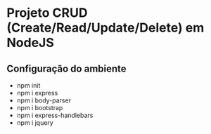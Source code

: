 # Projeto CRUD (Create/Read/Update/Delete) em NodeJS

## Configuração do ambiente
- npm init
- npm i express
- npm i body-parser
- npm i bootstrap
- npm i express-handlebars
- npm i jquery